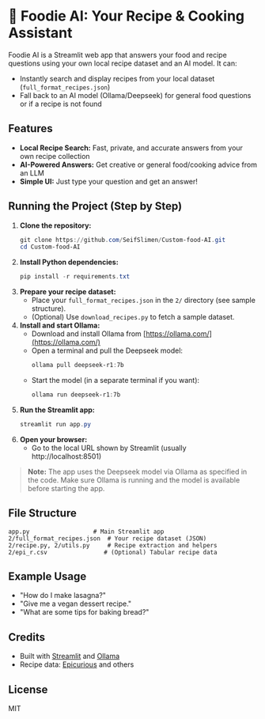 # 🍲 Foodie AI: Your Recipe & Cooking Assistant

Foodie AI is a Streamlit web app that answers your food and recipe questions using your own local recipe dataset and an AI model. It can:
- Instantly search and display recipes from your local dataset (`full_format_recipes.json`)
- Fall back to an AI model (Ollama/Deepseek) for general food questions or if a recipe is not found

## Features
- **Local Recipe Search:** Fast, private, and accurate answers from your own recipe collection
- **AI-Powered Answers:** Get creative or general food/cooking advice from an LLM
- **Simple UI:** Just type your question and get an answer!

## Running the Project (Step by Step)

1. **Clone the repository:**
   ```powershell
   git clone https://github.com/SeifSlimen/Custom-food-AI.git
   cd Custom-food-AI
   ```
2. **Install Python dependencies:**
   ```powershell
   pip install -r requirements.txt
   ```
3. **Prepare your recipe dataset:**
   - Place your `full_format_recipes.json` in the `2/` directory (see sample structure).
   - (Optional) Use `download_recipes.py` to fetch a sample dataset.
4. **Install and start Ollama:**
   - Download and install Ollama from [https://ollama.com/](https://ollama.com/)
   - Open a terminal and pull the Deepseek model:
     ```powershell
     ollama pull deepseek-r1:7b
     ```
   - Start the model (in a separate terminal if you want):
     ```powershell
     ollama run deepseek-r1:7b
     ```
5. **Run the Streamlit app:**
   ```powershell
   streamlit run app.py
   ```
6. **Open your browser:**
   - Go to the local URL shown by Streamlit (usually http://localhost:8501)

> **Note:** The app uses the Deepseek model via Ollama as specified in the code. Make sure Ollama is running and the model is available before starting the app.

## File Structure
```
app.py                  # Main Streamlit app
2/full_format_recipes.json  # Your recipe dataset (JSON)
2/recipe.py, 2/utils.py     # Recipe extraction and helpers
2/epi_r.csv                # (Optional) Tabular recipe data
```

## Example Usage
- "How do I make lasagna?"
- "Give me a vegan dessert recipe."
- "What are some tips for baking bread?"

## Credits
- Built with [Streamlit](https://streamlit.io/) and [Ollama](https://ollama.com/)
- Recipe data: [Epicurious](https://www.epicurious.com/) and others

## License
MIT

